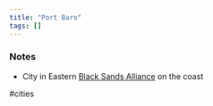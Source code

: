 ```yaml
---
title: "Port Baro"
tags: []
---
```


### Notes

- City in Eastern [Black Sands Alliance](content/Places/Black%20Sands%20Alliance.md) on the coast

#cities